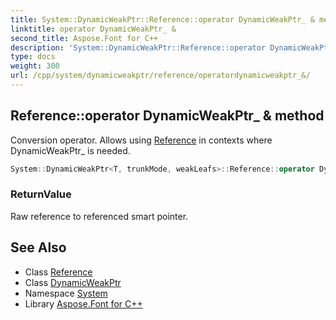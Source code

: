 ```yaml
---
title: System::DynamicWeakPtr::Reference::operator DynamicWeakPtr_ & method
linktitle: operator DynamicWeakPtr_ &
second_title: Aspose.Font for C++
description: 'System::DynamicWeakPtr::Reference::operator DynamicWeakPtr_ & method. Conversion operator. Allows using Reference in contexts where DynamicWeakPtr_ is needed in C++.'
type: docs
weight: 300
url: /cpp/system/dynamicweakptr/reference/operatordynamicweakptr_&/
---
```

## Reference::operator DynamicWeakPtr_ & method


Conversion operator. Allows using [Reference](../) in contexts where DynamicWeakPtr_ is needed.

```cpp
System::DynamicWeakPtr<T, trunkMode, weakLeafs>::Reference::operator DynamicWeakPtr_ &() const
```


### ReturnValue

Raw reference to referenced smart pointer.

## See Also

* Class [Reference](../)
* Class [DynamicWeakPtr](../../)
* Namespace [System](../../../)
* Library [Aspose.Font for C++](../../../../)
